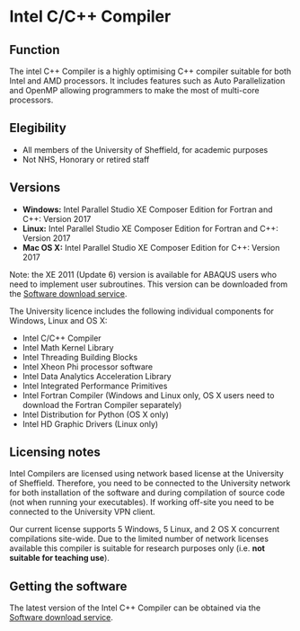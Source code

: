 # Intel C/C++ Compiler
## Function
The intel C++ Compiler is a highly optimising C++ compiler suitable for both Intel and AMD processors. It includes features such as Auto Parallelization and OpenMP allowing programmers to make the most of multi-core processors.

## Elegibility
* All members of the University of Sheffield, for academic purposes
* Not NHS, Honorary or retired staff

## Versions
* **Windows:** Intel Parallel Studio XE Composer Edition for Fortran and C++: Version 2017
* **Linux:** Intel Parallel Studio XE Composer Edition for Fortran and C++: Version 2017
* **Mac OS X:** Intel Parallel Studio XE Composer Edition for C++: Version 2017

Note: the XE 2011 (Update 6) version is available for ABAQUS users who need to implement user subroutines. This version can be downloaded from the [Software download service](https://cics.dept.shef.ac.uk/software/).

The University licence includes the following individual components for Windows, Linux and OS X:
* Intel C/C++ Compiler
* Intel Math Kernel Library
* Intel Threading Building Blocks
* Intel Xheon Phi processor software
* Intel Data Analytics Acceleration Library
* Intel Integrated Performance Primitives
* Intel Fortran Compiler (Windows and Linux only, OS X users need to download the Fortran Compiler separately)
* Intel Distribution for Python (OS X only)
* Intel HD Graphic Drivers (Linux only)

## Licensing notes
Intel Compilers are licensed using network based license at the University of Sheffield. Therefore, you need to be connected to the University network for both installation of the software and during compilation of source code (not when running your executables). If working off-site you need to be connected to the University VPN client.

Our current license supports 5 Windows, 5 Linux, and 2 OS X concurrent compilations site-wide. Due to the limited number of network licenses available this compiler is suitable for research purposes only (i.e. **not suitable for teaching use**).

## Getting the software
The latest version of the Intel C++ Compiler can be obtained via the [Software download service](https://cics.dept.shef.ac.uk/software/).
